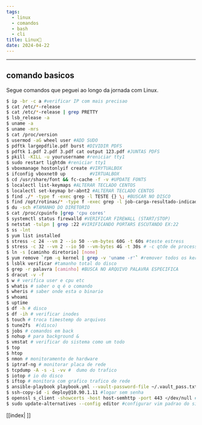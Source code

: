 ```yaml
---
tags:
  - linux
  - comandos
  - bash
  - cli
title: Linux🐧
date: 2024-04-22
---
```

___
## comando basicos

Segue comandos que peguei ao longo da jornada com Linux.

```bash
$ ip -br -c a #verificar IP com mais precisao
$ cat /etc/*-release
$ cat /etc/*-release | grep PRETTY 
$ lsb_release -a 
$ uname -a 
$ uname -mrs 
$ cat /proc/version
$ usermod -aG wheel user #ADD SUDO 
$ pdftk largepdfile.pdf burst #DIVIDIR PDFS 
$ pdftk 1.pdf 2.pdf 3.pdf cat output 123.pdf #JUNTAS PDFS
$ pkill -KILL -u yourusername #reniciar tty1
$ sudo restart lightdm #reniciar tty1
$ vboxmanage hostonlyif create #VIRYTUALBOX 
$ ifconfig vboxnet0 up         #VIRTUALBOX
$ cd /usr/share/font && fc-cache -f -v #UPDATE FONTS
$ localectl list-keymaps #ALTERAR TECLADO CENTOS
$ localectl set-keymap br-abnt2 #ALTERAR TECLADO CENTOS
$ find ./* -type f -exec grep -l TESTE {} \; #BUSCAR NO DISCO
$ find /opt/rotinas/* -type f -exec grep -l job-carga-resultado-indicador.php {} \;
$ du -sch #TAMANHO DO DIRETORIO
$ cat /proc/cpuinfo |grep 'cpu cores'
$ systemctl status firewalld #VERIFICAR FIREWALL (START/STOP)
$ netstat -tulpn | grep :22 #VIRIFICANDO PORTARS ESCUTANDO EX:22
$ ss -lnt
$ yum list installed
$ stress -c 24 --vm 2 --io 50 --vm-bytes 60G -t 60s #teste estress
$ stress -c 32 --vm 2 --io 50 --vm-bytes 4G -t 30s # -c qtde de processadores e comecar gradativo a qtde de memoria
$ ln -s [caminho diretorio] [nome]
$ yum remove `rpm -q kernel | grep -v 'uname -r'` #remover todos os kernels somente fico o em uso
$ lsblk verificar #tamanho total do disco
$ grep -r palavra [caminho] #BUSCA NO ARQUIVO PALAVRA ESPECIFICA
$ dracut -v -f
$ w # verifica user e cpu etc
$ whatis # saber o q é o comando 
$ wheris # saber onde esta o binario
$ whoami 
$ uptime
$ df -h # disco
$ df -ih # verificar inodes
$ touch # troca timestemp do arquivos
$ tune2fs  #(disco)
$ jobs # comandos em back
$ nohup # para background &
$ vmstat # verificar do sistema como um todo 
$ top
$ htop
$ nmon # monitoramento de hardware
$ iptraf-ng # monitorar placa de rede
$ tcpdump -A -s -i -vv #  dumo do trafico
$ iotop # io do disco
$ iftop # monitora com grafico trafico de rede
$ ansible-playbook playbook.yml --vault-password-file ~/.vault_pass.txt -b #executar playbook ansible
$ ssh-copy-id -i deploy@10.90.1.11 #logar sem senha
$ openssl s_client -showcerts -host host-semhttp -port 443 </dev/null #verificar cadea de certificados 
$ sudo update-alternatives --config editor #configurar vim padrao do sistema ubuntu
```

[[index| ]]

<script src="https://giscus.app/client.js" data-repo="douglastos/douglastos.github.io" data-repo-id="R_kgDOLvf9iw"
data-category="General" data-category-id="DIC_kwDOLixoLc4CeGqc" data-mapping="title"data-strict="1"data-reactions-enabled="1"data-emit-metadata="0"data-input-position="bottom"data-theme="dark"data-lang="pt"crossorigin="anonymous"async>
</script>
